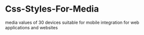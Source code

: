 # Css-Styles-For-Media
media values of 30 devices suitable for mobile integration for web applications and websites
